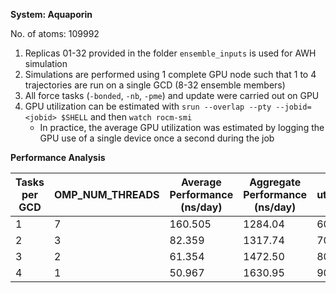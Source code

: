 **System: Aquaporin**

No. of atoms: 109992

1. Replicas 01-32 provided in the folder `ensemble_inputs` is used for AWH simulation
2. Simulations are performed using 1 complete GPU node such that 1 to 4 trajectories are run on a single GCD (8-32 ensemble members)
3. All force tasks (`-bonded`, `-nb`, `-pme`) and update were carried out on GPU
4. GPU utilization can be estimated with `srun --overlap --pty --jobid=<jobid> $SHELL` and then `watch rocm-smi`
   * In practice, the average GPU utilization was estimated by logging the GPU use of a single device once a second during the job

**Performance Analysis**

| Tasks per GCD |  OMP_NUM_THREADS   | Average Performance (ns/day) | Aggregate Performance (ns/day) | GPU utilization (%) | Job ID  |
|---------------|--------------------|------------------------------|--------------------------------|---------------------|---------|
|       1       |        7           |       160.505                |      1284.04                   |  60                 | 5733306 |
|       2       |        3           |        82.359                |      1317.74                   |  70                 | 5733528 |
|       3       |        2           |        61.354                |      1472.50                   |  80                 | 5733538 |
|       4       |        1           |        50.967                |      1630.95                   |  90                 | 5733550 |
